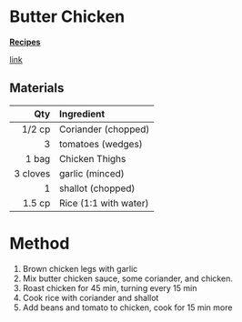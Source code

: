# Butter Chicken
[**Recipes**](recipe.md)

[link](https://www.taste.com.au/recipes/butter-chicken-drumsticks/HuKqo5eI?r=recipes%2Fchickendrumsticks&c=g5p5MSQu%2FChicken%20drumsticks)

## Materials

|Qty|Ingredient|
|-:|:-|
|1/2 cp|Coriander (chopped)|
|3|tomatoes (wedges)|
|1 bag|Chicken Thighs|
|3 cloves|garlic (minced)|
|1|shallot (chopped)|
|1.5 cp|Rice (1:1 with water)|


# Method

1. Brown chicken legs with garlic
2. Mix butter chicken sauce, some coriander, and chicken.
3. Roast chicken for 45 min, turning every 15 min
4. Cook rice with coriander and shallot
5. Add beans and tomato to chicken, cook for 15 min more
